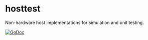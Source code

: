 # hosttest

Non-hardware host implementations for simulation and unit testing.

[![GoDoc](https://godoc.org/github.com/maruel/dlibox/go/pio/host/hal/hosttest?status.svg)](https://godoc.org/github.com/maruel/dlibox/go/pio/host/hal/hosttest)
